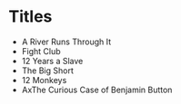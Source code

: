 # Titles

- A River Runs Through It
- Fight Club
- 12 Years a Slave
- The Big Short
- 12 Monkeys
- AxThe Curious Case of Benjamin Button
